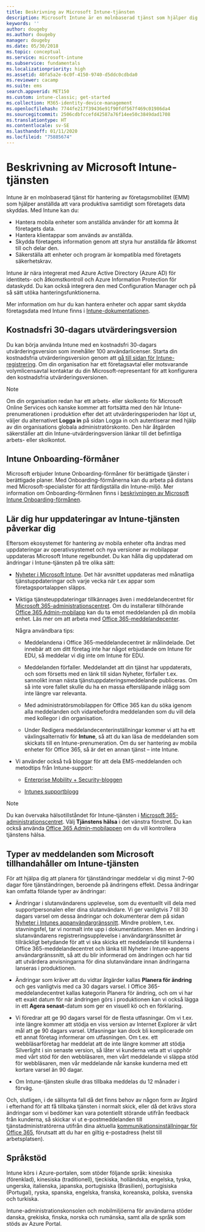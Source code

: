 ```yaml
---
title: Beskrivning av Microsoft Intune-tjänsten
description: Microsoft Intune är en molnbaserad tjänst som hjälper dig att hantera Windows-, iOS-, Mac OS X-, Android- och Windows Mobile-enheter.
keywords: ''
author: dougeby
ms.author: dougeby
manager: dougeby
ms.date: 05/30/2018
ms.topic: conceptual
ms.service: microsoft-intune
ms.subservice: fundamentals
ms.localizationpriority: high
ms.assetid: 40fa5a2e-6c0f-4150-9740-d5ddc0cdbda0
ms.reviewer: cacamp
ms.suite: ems
search.appverid: MET150
ms.custom: intune-classic; get-started
ms.collection: M365-identity-device-management
ms.openlocfilehash: 7744fe217f39436e91f90fdf567f469c01986da4
ms.sourcegitcommit: 2506cdbfccefd42587a76f14ee50c3849dad1708
ms.translationtype: HT
ms.contentlocale: sv-SE
ms.lasthandoff: 01/11/2020
ms.locfileid: "75885674"
---
```

# <a name="microsoft-intune-service-description"></a>Beskrivning av Microsoft Intune-tjänsten

Intune är en molnbaserad tjänst för hantering av företagsmobilitet (EMM) som hjälper anställda att vara produktiva samtidigt som företagets data skyddas. Med Intune kan du:
* Hantera mobila enheter som anställda använder för att komma åt företagets data.
* Hantera klientappar som används av anställda.
* Skydda företagets information genom att styra hur anställda får åtkomst till och delar den.
* Säkerställa att enheter och program är kompatibla med företagets säkerhetskrav.

Intune är nära integrerat med Azure Active Directory (Azure AD) för identitets- och åtkomstkontroll och Azure Information Protection för dataskydd. Du kan också integrera den med Configuration Manager och på så sätt utöka hanteringsfunktionerna.

Mer information om hur du kan hantera enheter och appar samt skydda företagsdata med Intune finns i [Intune-dokumentationen](../index.yml).

## <a name="30-day-free-trial"></a>Kostnadsfri 30-dagars utvärderingsversion
Du kan börja använda Intune med en kostnadsfri 30-dagars utvärderingsversion som innehåller 100 användarlicenser. Starta din kostnadsfria utvärderingsversion genom att [gå till sidan för Intune-registrering](https://admin.microsoft.com/Signup/Signup.aspx?OfferId=40BE278A-DFD1-470a-9EF7-9F2596EA7FF9&dl=INTUNE_A&ali=1#0%20). Om din organisation har ett företagsavtal eller motsvarande volymlicensavtal kontaktar du din Microsoft-representant för att konfigurera den kostnadsfria utvärderingsversionen.

> [!NOTE]
> Om din organisation redan har ett arbets- eller skolkonto för Microsoft Online Services och kanske kommer att fortsätta med den här Intune-prenumerationen i produktion efter det att utvärderingsperioden har löpt ut, väljer du alternativet **Logga in** på sidan Logga in och autentiserar med hjälp av din organisations globala administratörskonto. Den här åtgärden säkerställer att din Intune-utvärderingsversion länkar till det befintliga arbets- eller skolkontot.

<!--- For a list of settings that you can set up on mobile devices, see:

- [Enrolled device management capabilities of Microsoft Intune](introduction-intune.md)

--->
## <a name="intune-onboarding-benefit"></a>Intune Onboarding-förmåner
Microsoft erbjuder Intune Onboarding-förmåner för berättigade tjänster i berättigade planer. Med Onboarding-förmånerna kan du arbeta på distans med Microsoft-specialister för att färdigställa din Intune-miljö. Mer information om Onboarding-förmånen finns i [beskrivningen av Microsoft Intune Onboarding-förmånen](https://go.microsoft.com/fwlink/?LinkId=619281).


## <a name="learn-how-intune-service-updates-affect-you"></a>Lär dig hur uppdateringar av Intune-tjänsten påverkar dig

Eftersom ekosystemet för hantering av mobila enheter ofta ändras med uppdateringar av operativsystemet och nya versioner av mobilappar uppdateras Microsoft Intune regelbundet. Du kan hålla dig uppdaterad om ändringar i Intune-tjänsten på tre olika sätt:

- [Nyheter i Microsoft Intune](whats-new.md). Det här avsnittet uppdateras med månatliga tjänstuppdateringar och varje vecka när t.ex appar som företagsportalappen släpps.

- Viktiga tjänsteuppdateringar tillkännages även i meddelandecentret för [Microsoft 365-administrationscentret](https://admin.microsoft.com/). Om du installerar tillhörande [Office 365 Admin-mobilapp](https://support.office.com/article/Office-365-Admin-Mobile-App-e16f6421-2a1a-4142-bf9d-9846600a060a) kan du ta emot meddelanden på din mobila enhet. Läs mer om att arbeta med [Office 365-meddelandecenter](https://support.office.com/client/results?Shownav=true&ns=O365ENTADMIN&version=15&ver=15&HelpID=O365E_MCManageUpdates).

  Några användbara tips:

  - Meddelandena i Office 365-meddelandecentret är målindelade. Det innebär att om ditt företag inte har något erbjudande om Intune för EDU, så meddelar vi dig inte om Intune för EDU.

  - Meddelanden förfaller. Meddelandet att din tjänst har uppdaterats, och som försetts med en länk till sidan Nyheter, förfaller t.ex. sannolikt innan nästa tjänstuppdateringsmeddelande publiceras. Om så inte vore fallet skulle du ha en massa eftersläpande inlägg som inte längre var relevanta.

  - Med administratörsmobilappen för Office 365 kan du söka igenom alla meddelanden och vidarebefordra meddelanden som du vill dela med kollegor i din organisation.

  - Under Redigera meddelandecenterinställningar kommer vi att ha ett växlingsalternativ för **Intune**, så att du kan läsa de meddelanden som skickats till en Intune-prenumeration. Om du ser hantering av mobila enheter för Office 365, så är det en annan tjänst – inte Intune.

- Vi använder också två bloggar för att dela EMS-meddelanden och metodtips från Intune-support:

  - [Enterprise Mobility + Security-bloggen](https://blogs.technet.microsoft.com/enterprisemobility/)

  - [Intunes supportblogg](https://blogs.technet.microsoft.com/intunesupport/)

> [!Note]
> Du kan övervaka hälsotillståndet för Intune-tjänsten i [Microsoft 365-administrationscentret](https://admin.microsoft.com). Välj **Tjänstens hälsa** i det vänstra fönstret. Du kan också använda [Office 365 Admin-mobilappen](https://support.office.com/article/Office-365-Admin-Mobile-App-e16f6421-2a1a-4142-bf9d-9846600a060a) om du vill kontrollera tjänstens hälsa.

## <a name="types-of-notices-microsoft-provides-about-the-intune-service"></a>Typer av meddelanden som Microsoft tillhandahåller om Intune-tjänsten

För att hjälpa dig att planera för tjänständringar meddelar vi dig minst 7–90 dagar före tjänständringen, beroende på ändringens effekt. Dessa ändringar kan omfatta fölande typer av ändringar:

- Ändringar i slutanvändarens upplevelse, som du eventuellt vill dela med supportpersonalen eller dina slutanvändare. Vi ger vanligtvis 7 till 30 dagars varsel om dessa ändringar och dokumenterar dem på sidan [Nyheter i Intunes appanvändargränssnitt](whats-new-app-ui.md). Mindre problem, t.ex. stavningsfel, tar vi normalt inte upp i dokumentationen. Men en ändring i slutanvändarens registreringsupplevelse i användargränssnittet är tillräckligt betydande för att vi ska skicka ett meddelande till kunderna i Office 365-meddelandecentret och länka till Nyheter i Intune-appens användargränssnitt, så att du blir informerad om ändringen och har tid att utvärdera anvisningarna för dina slutanvändare innan ändringarna lanseras i produktionen.

- Ändringar som kräver att du vidtar åtgärder kallas **Planera för ändring** och ges vanligtvis med ca 30 dagars varsel. I Office 365-meddelandecentret kallas kategorin Planera för ändring, och om vi har ett exakt datum för när ändringen görs i produktionen kan vi också lägga in ett **Agera senast**-datum som ger en visuell kö och en förklaring.

- Vi föredrar att ge 90 dagars varsel för de flesta utfasningar. Om vi t.ex. inte längre kommer att stödja en viss version av Internet Explorer är vårt mål att ge 90 dagars varsel. Utfasningar kan dock bli komplicerade om ett annat företag informerar om utfasningen. Om t.ex. ett webbläsarföretag har meddelat att de inte längre kommer att stödja Silverlight i sin senaste version, så låter vi kunderna veta att vi upphör med vårt stöd för den webbläsaren, men vårt meddelande vi släppa stöd för webbläsaren, men vår meddelande når kanske kunderna med ett kortare varsel än 90 dagar.

- Om Intune-tjänsten skulle dras tillbaka meddelas du 12 månader i förväg.

Och, slutligen, i de sällsynta fall då det finns behov av någon form av åtgärd i efterhand för att få tillbaka tjänsten i normalt skick, eller då det krävs stora ändringar som vi bedömer kan vara potentiellt störande utifrån feedback från kunderna, så skickar vi ut e-postmeddelanden till tjänstadministratörerna utifrån dina aktuella [kommunikationsinställningar för Office 365](https://support.office.com/article/Change-your-contact-preferences-for-communications-from-Microsoft-6f70de1b-a64d-4498-bfbd-be8c83a9c0fc), förutsatt att du har en giltig e-postadress (helst till arbetsplatsen).  


<!--- ## Choose the management solution that’s right for you
You can set up Intune in several ways to manage and help protect your company's mobile devices and computers (referred to as **devices** in this article).

- **Intune stand-alone configuration.** Use the web-based admin console in Intune to manage devices in your organization. Intune can be used without any on-premises IT infrastructure. If you use Intune with Active Directory Domain Services, you can use domain user accounts that you manage with Domain Services with Intune.

--->

## <a name="language-support"></a>Språkstöd
Intune körs i Azure-portalen, som stöder följande språk: kinesiska (förenklad), kinesiska (traditionell), tjeckiska, holländska, engelska, tyska, ungerska, italienska, japanska, portugisiska (Brasilien), portugisiska (Portugal), ryska, spanska, engelska, franska, koreanska, polska, svenska och turkiska.

Intune-administrationskonsolen och mobilmiljöerna för användarna stöder danska, grekiska, finska, norska och rumänska, samt alla de språk som stöds av Azure Portal.

<!--- ## Learn more about Intune
Use these resources to learn more about Intune:

- The [Microsoft Intune Trust Center](https://www.microsoft.com/server-cloud/products/intune-trust-center/) provides information about the security, privacy, and compliance practices of Intune, and it describes some of Intune's certifications.

- [Enrolled device management capabilities of Microsoft Intune](introduction-intune.md)--->
